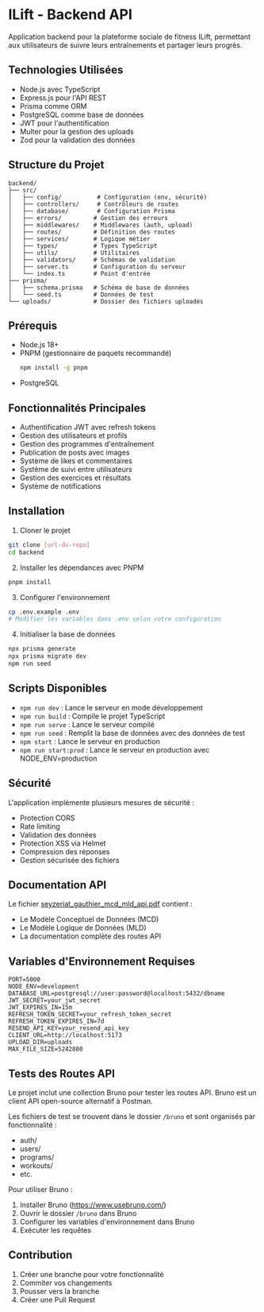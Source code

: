 # ILift - Backend API

Application backend pour la plateforme sociale de fitness ILift, permettant aux utilisateurs de suivre leurs entraînements et partager leurs progrès.

## Technologies Utilisées

- Node.js avec TypeScript
- Express.js pour l'API REST
- Prisma comme ORM
- PostgreSQL comme base de données
- JWT pour l'authentification
- Multer pour la gestion des uploads
- Zod pour la validation des données

## Structure du Projet

```
backend/
├── src/
│   ├── config/          # Configuration (env, sécurité)
│   ├── controllers/     # Contrôleurs de routes
│   ├── database/        # Configuration Prisma
│   ├── errors/         # Gestion des erreurs
│   ├── middlewares/    # Middlewares (auth, upload)
│   ├── routes/         # Définition des routes
│   ├── services/       # Logique métier
│   ├── types/          # Types TypeScript
│   ├── utils/          # Utilitaires
│   ├── validators/     # Schémas de validation
│   ├── server.ts       # Configuration du serveur
│   └── index.ts        # Point d'entrée
├── prisma/
│   ├── schema.prisma   # Schéma de base de données
│   └── seed.ts         # Données de test
└── uploads/            # Dossier des fichiers uploadés
```

## Prérequis

- Node.js 18+
- PNPM (gestionnaire de paquets recommandé)
  ```bash
  npm install -g pnpm
  ```
- PostgreSQL

## Fonctionnalités Principales

- Authentification JWT avec refresh tokens
- Gestion des utilisateurs et profils
- Gestion des programmes d'entraînement
- Publication de posts avec images
- Système de likes et commentaires
- Système de suivi entre utilisateurs
- Gestion des exercices et résultats
- Système de notifications

## Installation

1. Cloner le projet

```bash
git clone [url-du-repo]
cd backend
```

2. Installer les dépendances avec PNPM

```bash
pnpm install
```

3. Configurer l'environnement

```bash
cp .env.example .env
# Modifier les variables dans .env selon votre configuration
```

4. Initialiser la base de données

```bash
npx prisma generate
npx prisma migrate dev
npm run seed
```

## Scripts Disponibles

- `npm run dev` : Lance le serveur en mode développement
- `npm run build` : Compile le projet TypeScript
- `npm run serve` : Lance le serveur compilé
- `npm run seed` : Remplit la base de données avec des données de test
- `npm start` : Lance le serveur en production
- `npm run start:prod` : Lance le serveur en production avec NODE_ENV=production

## Sécurité

L'application implémente plusieurs mesures de sécurité :

- Protection CORS
- Rate limiting
- Validation des données
- Protection XSS via Helmet
- Compression des réponses
- Gestion sécurisée des fichiers

## Documentation API

Le fichier [seyzeriat_gauthier_mcd_mld_api.pdf](./seyzeriat_gauthier_mcd_mld_api.pdf) contient :

- Le Modèle Conceptuel de Données (MCD)
- Le Modèle Logique de Données (MLD)
- La documentation complète des routes API

## Variables d'Environnement Requises

```env
PORT=5000
NODE_ENV=development
DATABASE_URL=postgresql://user:password@localhost:5432/dbname
JWT_SECRET=your_jwt_secret
JWT_EXPIRES_IN=15m
REFRESH_TOKEN_SECRET=your_refresh_token_secret
REFRESH_TOKEN_EXPIRES_IN=7d
RESEND_API_KEY=your_resend_api_key
CLIENT_URL=http://localhost:5173
UPLOAD_DIR=uploads
MAX_FILE_SIZE=5242880
```

## Tests des Routes API

Le projet inclut une collection Bruno pour tester les routes API. Bruno est un client API open-source alternatif à Postman.

Les fichiers de test se trouvent dans le dossier `/bruno` et sont organisés par fonctionnalité :

- auth/
- users/
- programs/
- workouts/
- etc.

Pour utiliser Bruno :

1. Installer Bruno (https://www.usebruno.com/)
2. Ouvrir le dossier `/bruno` dans Bruno
3. Configurer les variables d'environnement dans Bruno
4. Exécuter les requêtes

## Contribution

1. Créer une branche pour votre fonctionnalité
2. Commiter vos changements
3. Pousser vers la branche
4. Créer une Pull Request

